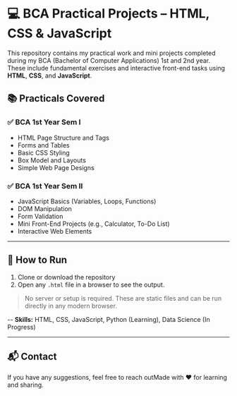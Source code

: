 # 💻 BCA Practical Projects – HTML, CSS & JavaScript

This repository contains my practical work and mini projects completed during my BCA (Bachelor of Computer Applications) 1st and 2nd year. These include fundamental exercises and interactive front-end tasks using **HTML**, **CSS**, and **JavaScript**.

## 📚 Practicals Covered

### ✅ BCA 1st Year Sem I
- HTML Page Structure and Tags
- Forms and Tables
- Basic CSS Styling
- Box Model and Layouts
- Simple Web Page Designs

### ✅ BCA 1st Year Sem II
- JavaScript Basics (Variables, Loops, Functions)
- DOM Manipulation
- Form Validation
- Mini Front-End Projects (e.g., Calculator, To-Do List)
- Interactive Web Elements

---

## 🚀 How to Run

1. Clone or download the repository
2. Open any `.html` file in a browser to see the output.

> No server or setup is required. These are static files and can be run directly in any modern browser.

--
**Skills:** HTML, CSS, JavaScript, Python (Learning), Data Science (In Progress)

---

## 📬 Contact

If you have any suggestions, feel free to reach outMade with ❤️ for learning and sharing.
